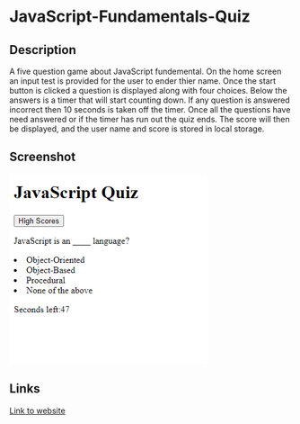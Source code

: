 # JavaScript-Fundamentals-Quiz
## Description
A five question game about JavaScript fundemental. On the home screen an input test is provided for the user to ender thier name.
Once the start button is clicked a question is displayed along with four choices. Below the answers is a timer that will start counting down. If any question is answered incorrect then 10 seconds is taken off the timer. Once all the questions have need answered or if the timer has run out the quiz ends. The score will then be displayed, and the user name and score is stored in local storage.

## Screenshot

<img alt="screenshot of the website" src="./assets/img/Screenshot.png">

## Links
[Link to website](https://spcsanti1990.github.io/Password-Generator/)